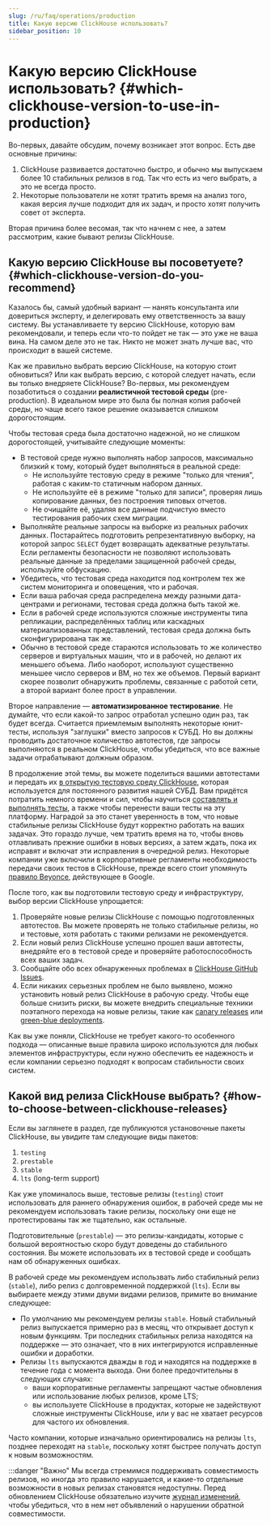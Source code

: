 ```yaml
---
slug: /ru/faq/operations/production
title: Какую версию ClickHouse использовать?
sidebar_position: 10
---
```


# Какую версию ClickHouse использовать? {#which-clickhouse-version-to-use-in-production}

Во-первых, давайте обсудим, почему возникает этот вопрос. Есть две основные причины:

1.  ClickHouse развивается достаточно быстро, и обычно мы выпускаем более 10 стабильных релизов в год. Так что есть из чего выбрать, а это не всегда просто.
2.  Некоторые пользователи не хотят тратить время на анализ того, какая версия лучше подходит для их задач, и просто хотят получить совет от эксперта.

Вторая причина более весомая, так что начнем с нее, а затем рассмотрим, какие бывают релизы ClickHouse.

## Какую версию ClickHouse вы посоветуете? {#which-clickhouse-version-do-you-recommend}

Казалось бы, самый удобный вариант — нанять консультанта или довериться эксперту, и делегировать ему ответственность за вашу систему. Вы устанавливаете ту версию ClickHouse, которую вам рекомендовали, и теперь если что-то пойдет не так — это уже не ваша вина. На самом деле это не так. Никто не может знать лучше вас, что происходит в вашей системе.

Как же правильно выбрать версию ClickHouse, на которую стоит обновиться? Или как выбрать версию, с которой следует начать, если вы только внедряете ClickHouse? Во-первых, мы рекомендуем позаботиться о создании **реалистичной тестовой среды** (pre-production). В идеальном мире это была бы полная копия рабочей среды, но чаще всего такое решение оказывается слишком дорогостоящим.

Чтобы тестовая среда была достаточно надежной, но не слишком дорогостоящей, учитывайте следующие моменты:

-   В тестовой среде нужно выполнять набор запросов, максимально близкий к тому, который будет выполняться в реальной среде:
    -   Не используйте тестовую среду в режиме "только для чтения", работая с каким-то статичным набором данных.
    -   Не используйте её в режиме "только для записи", проверяя лишь копирование данных, без построения типовых отчетов.
    -   Не очищайте её, удаляя все данные подчистую вместо тестирования рабочих схем миграции.
-   Выполняйте реальные запросы на выборке из реальных рабочих данных. Постарайтесь подготовить репрезентативную выборку, на которой запрос `SELECT` будет возвращать адекватные результаты. Если регламенты безопасности не позволяют использовать реальные данные за пределами защищенной рабочей среды, используйте обфускацию.
-   Убедитесь, что тестовая среда находится под контролем тех же систем мониторинга и оповещения, что и рабочая.
-   Если ваша рабочая среда распределена между разными дата-центрами и регионами, тестовая среда должна быть такой же.
-   Если в рабочей среде используются сложные инструменты типа репликации, распределённых таблиц или каскадных материализованных представлений, тестовая среда должна быть сконфигурирована так же.
-   Обычно в тестовой среде стараются использовать то же количество серверов и виртуальных машин, что и в рабочей, но делают их меньшего объема. Либо наоборот, используют существенно меньшее число серверов и ВМ, но тех же объемов. Первый вариант скорее позволит обнаружить проблемы, связанные с работой сети, а второй вариант более прост в управлении.

Второе направление — **автоматизированное тестирование**. Не думайте, что если какой-то запрос отработал успешно один раз, так будет всегда. Считается приемлемым выполнять некоторые юнит-тесты, используя "заглушки" вместо запросов к СУБД. Но вы должны проводить достаточное количество автотестов, где запросы выполняются в реальном ClickHouse, чтобы убедиться, что все важные задачи отрабатывают должным образом.

В продолжение этой темы, вы можете поделиться вашими автотестами и передать их [в открытую тестовую среду ClickHouse](https://github.com/ClickHouse/ClickHouse/tree/master/tests), которая используется для постоянного развития нашей СУБД. Вам придётся потратить немного времени и сил, чтобы научиться [составлять и выполнять тесты](../../development/tests.mdx), а также чтобы перенести ваши тесты на эту платформу. Наградой за это станет уверенность в том, что новые стабильные релизы ClickHouse будут корректно работать на ваших задачах. Это гораздо лучше, чем тратить время на то, чтобы вновь отлавливать прежние ошибки в новых версиях, а затем ждать, пока их исправят и включат эти исправления в очередной релиз. Некоторые компании уже включили в корпоративные регламенты необходимость передачи своих тестов в ClickHouse, прежде всего стоит упомянуть [правило Beyonce](https://www.oreilly.com/library/view/software-engineering-at/9781492082781/ch01.html#policies_that_scale_well), действующее в Google.

После того, как вы подготовили тестовую среду и инфраструктуру, выбор версии ClickHouse упрощается:

1.  Проверяйте новые релизы ClickHouse с помощью подготовленных автотестов. Вы можете проверять не только стабильные релизы, но и тестовые, хотя работать с такими релизами не рекомендуется.
2.  Если новый релиз ClickHouse успешно прошел ваши автотесты, внедряйте его в тестовой среде и проверяйте работоспособность всех ваших задач.
3.  Сообщайте обо всех обнаруженных проблемах в [ClickHouse GitHub Issues](https://github.com/ClickHouse/ClickHouse/issues).
4.  Если никаких серьезных проблем не было выявлено, можно установить новый релиз ClickHouse в рабочую среду. Чтобы еще больше снизить риски, вы можете внедрить специальные техники поэтапного перехода на новые релизы, такие как [canary releases](https://martinfowler.com/bliki/CanaryRelease.html) или [green-blue deployments](https://martinfowler.com/bliki/BlueGreenDeployment.html).

Как вы уже поняли, ClickHouse не требует какого-то особенного подхода — описанные выше правила широко используются для любых элементов инфраструктуры, если нужно обеспечить ее надежность и если компании серьезно подходят к вопросам стабильности своих систем.

## Какой вид релиза ClickHouse выбрать? {#how-to-choose-between-clickhouse-releases}

Если вы заглянете в раздел, где публикуются установочные пакеты ClickHouse, вы увидите там следующие виды пакетов:

1.  `testing`
2.  `prestable`
3.  `stable`
4.  `lts` (long-term support)

Как уже упоминалось выше, тестовые релизы (`testing`) стоит использовать для раннего обнаружения ошибок, в рабочей среде мы не рекомендуем использовать такие релизы, поскольку они еще не протестированы так же тщательно, как остальные.

Подготовительные (`prestable`) — это релизы-кандидаты, которые с большой вероятностью скоро будут доведены до стабильного состояния. Вы можете использовать их в тестовой среде и сообщать нам об обнаруженных ошибках.

В рабочей среде мы рекомендуем использвать либо стабильный релиз (`stable`), либо релиз с долговременной поддержкой (`lts`). Если вы выбираете между этими двуми видами релизов, примите во внимание следующее:

-   По умолчанию мы рекомендуем релизы `stable`. Новый стабильный релиз выпускается примерно раз в месяц, что открывает доступ к новым функциям. Три последних стабильных релиза находятся на поддержке — это означает, что в них интегрируются исправленные ошибки и доработки.
-   Релизы `lts` выпускаются дважды в год и находятся на поддержке в течение года с момента выхода. Они более предочтительны в следующих случаях:
    -   ваши корпоративные регламенты запрещают частые обновления или использование любых релизов, кроме LTS;
    -   вы используете ClickHouse в продуктах, которые не задействуют сложные инструменты ClickHouse, или у вас не хватает ресурсов для частого их обновления.

Часто компании, которые изначально ориентировались на релизы `lts`, позднее переходят на `stable`, поскольку хотят быстрее получать доступ к новым возможностям.

:::danger "Важно"
    Мы всегда стремимся поддерживать совместимость релизов, но иногда это правило нарушается, и какие-то отдельные возможности в новых релизах становятся недоступны. Перед обновлением ClickHouse обязательно изучите [журнал изменений](../../whats-new/changelog/index.mdx), чтобы убедиться, что в нем нет объявлений о нарушении обратной совместимости.
